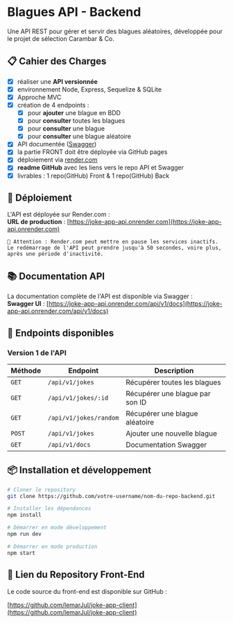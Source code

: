 # Blagues API - Backend

Une API REST pour gérer et servir des blagues aléatoires, développée pour le projet de sélection Carambar & Co.

## 📋 Cahier des Charges

- [x] réaliser une **API versionnée**
- [x] environnement Node, Express, Sequelize & SQLite
- [x] Approche MVC
- [x] création de 4 endpoints :
  - [x] pour **ajouter** une blague en BDD
  - [x] pour **consulter** toutes les blagues
  - [x] pour **consulter** une blague
  - [x] pour **consulter** une blague aléatoire
- [x] API documentée ([Swagger](https://swagger.io/))
- [x] la partie FRONT doit être déployée via GitHub pages
- [x] déploiement via [render.com](https://render.com/)
- [x] **readme GitHub** avec les liens vers le repo API et Swagger
- [x] livrables : 1 repo(GitHub) Front & 1 repo(GitHub) Back

## 🚀 Déploiement

L'API est déployée sur Render.com :  
**URL de production** : [https://joke-app-api.onrender.com](https://joke-app-api.onrender.com)

    🚨 Attention : Render.com peut mettre en pause les services inactifs. Le redémarrage de l'API peut prendre jusqu'à 50 secondes, voire plus, après une période d'inactivité.

## 📚 Documentation API

La documentation complète de l'API est disponible via Swagger :  
**Swagger UI** : [https://joke-app-api.onrender.com/api/v1/docs](https://joke-app-api.onrender.com/api/v1/docs)

## 🔧 Endpoints disponibles

### Version 1 de l'API

| Méthode | Endpoint               | Description                     |
| ------- | ---------------------- | ------------------------------- |
| `GET`   | `/api/v1/jokes`        | Récupérer toutes les blagues    |
| `GET`   | `/api/v1/jokes/:id`    | Récupérer une blague par son ID |
| `GET`   | `/api/v1/jokes/random` | Récupérer une blague aléatoire  |
| `POST`  | `/api/v1/jokes`        | Ajouter une nouvelle blague     |
| `GET`   | `/api/v1/docs`         | Documentation Swagger           |

## 📦 Installation et développement

```bash
# Cloner le repository
git clone https://github.com/votre-username/nom-du-repo-backend.git

# Installer les dépendances
npm install

# Démarrer en mode développement
npm run dev

# Démarrer en mode production
npm start
```

## 🔗 Lien du Repository Front-End

Le code source du front-end est disponible sur GitHub :

[https://github.com/lemarJul/joke-app-client](https://github.com/lemarJul/joke-app-client)
